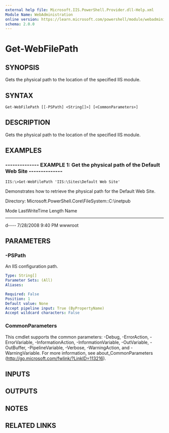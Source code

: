 ```yaml
---
external help file: Microsoft.IIS.PowerShell.Provider.dll-Help.xml
Module Name: WebAdministration
online version: https://learn.microsoft.com/powershell/module/webadministration/get-webfilepath?view=windowsserver2012-ps&wt.mc_id=ps-gethelp
schema: 2.0.0
---
```


# Get-WebFilePath

## SYNOPSIS
Gets the physical path to the location of the specified IIS module.

## SYNTAX

```
Get-WebFilePath [[-PSPath] <String[]>] [<CommonParameters>]
```

## DESCRIPTION
Gets the physical path to the location of the specified IIS module.

## EXAMPLES

### -------------- EXAMPLE 1: Get the physical path of the Default Web Site --------------
```
IIS:\>Get-WebFilePath 'IIS:\Sites\Default Web Site'
```

Demonstrates how to retrieve the physical path for the Default Web Site.

Directory: Microsoft.PowerShell.Core\FileSystem::C:\inetpub

Mode LastWriteTime Length Name

---- ------------- ------ ----

d---- 7/28/2008 9:40 PM wwwroot

## PARAMETERS

### -PSPath
An IIS configuration path.

```yaml
Type: String[]
Parameter Sets: (All)
Aliases: 

Required: False
Position: 1
Default value: None
Accept pipeline input: True (ByPropertyName)
Accept wildcard characters: False
```

### CommonParameters
This cmdlet supports the common parameters: -Debug, -ErrorAction, -ErrorVariable, -InformationAction, -InformationVariable, -OutVariable, -OutBuffer, -PipelineVariable, -Verbose, -WarningAction, and -WarningVariable. For more information, see about_CommonParameters (http://go.microsoft.com/fwlink/?LinkID=113216).

## INPUTS

## OUTPUTS

## NOTES

## RELATED LINKS

